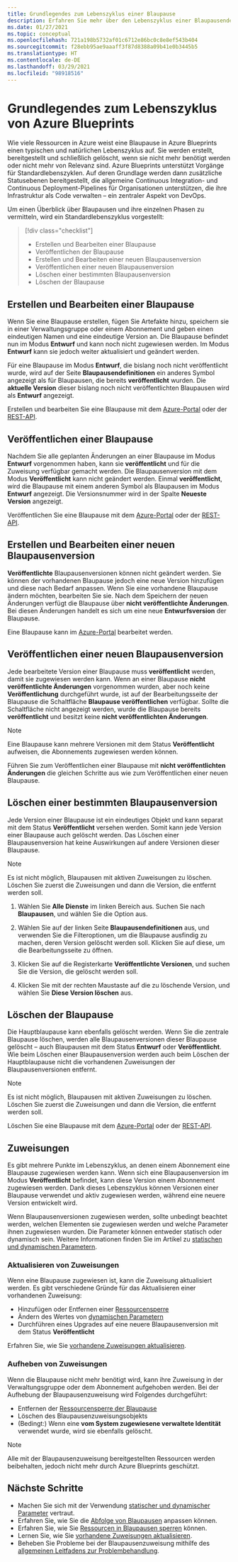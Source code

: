 ```yaml
---
title: Grundlegendes zum Lebenszyklus einer Blaupause
description: Erfahren Sie mehr über den Lebenszyklus einer Blaupausendefinition und die Details zu den einzelnen Phasen, einschließlich dem Aktualisieren und Entfernen von Blaupausenzuweisungen.
ms.date: 01/27/2021
ms.topic: conceptual
ms.openlocfilehash: 721a198b5732af01c6712e86bc0c8e8ef543b404
ms.sourcegitcommit: f28ebb95ae9aaaff3f87d8388a09b41e0b3445b5
ms.translationtype: HT
ms.contentlocale: de-DE
ms.lasthandoff: 03/29/2021
ms.locfileid: "98918516"
---
```

# <a name="understand-the-lifecycle-of-an-azure-blueprint"></a>Grundlegendes zum Lebenszyklus von Azure Blueprints

Wie viele Ressourcen in Azure weist eine Blaupause in Azure Blueprints einen typischen und natürlichen Lebenszyklus auf. Sie werden erstellt, bereitgestellt und schließlich gelöscht, wenn sie nicht mehr benötigt werden oder nicht mehr von Relevanz sind. Azure Blueprints unterstützt Vorgänge für Standardlebenszyklen. Auf deren Grundlage werden dann zusätzliche Statusebenen bereitgestellt, die allgemeine Continuous Integration- und Continuous Deployment-Pipelines für Organisationen unterstützen, die ihre Infrastruktur als Code verwalten – ein zentraler Aspekt von DevOps.

Um einen Überblick über Blaupausen und ihre einzelnen Phasen zu vermitteln, wird ein Standardlebenszyklus vorgestellt:

> [!div class="checklist"]
> - Erstellen und Bearbeiten einer Blaupause
> - Veröffentlichen der Blaupause
> - Erstellen und Bearbeiten einer neuen Blaupausenversion
> - Veröffentlichen einer neuen Blaupausenversion
> - Löschen einer bestimmten Blaupausenversion
> - Löschen der Blaupause

## <a name="creating-and-editing-a-blueprint"></a>Erstellen und Bearbeiten einer Blaupause

Wenn Sie eine Blaupause erstellen, fügen Sie Artefakte hinzu, speichern sie in einer Verwaltungsgruppe oder einem Abonnement und geben einen eindeutigen Namen und eine eindeutige Version an. Die Blaupause befindet nun im Modus **Entwurf** und kann noch nicht zugewiesen werden. Im Modus **Entwurf** kann sie jedoch weiter aktualisiert und geändert werden.

Für eine Blaupause im Modus **Entwurf**, die bislang noch nicht veröffentlicht wurde, wird auf der Seite **Blaupausendefinitionen** ein anderes Symbol angezeigt als für Blaupausen, die bereits **veröffentlicht** wurden. Die **aktuelle Version** dieser bislang noch nicht veröffentlichten Blaupausen wird als **Entwurf** angezeigt.

Erstellen und bearbeiten Sie eine Blaupause mit dem [Azure-Portal](../create-blueprint-portal.md#create-a-blueprint) oder der [REST-API](../create-blueprint-rest-api.md#create-a-blueprint).

## <a name="publishing-a-blueprint"></a>Veröffentlichen einer Blaupause

Nachdem Sie alle geplanten Änderungen an einer Blaupause im Modus **Entwurf** vorgenommen haben, kann sie **veröffentlicht** und für die Zuweisung verfügbar gemacht werden. Die Blaupausenversion mit dem Modus **Veröffentlicht** kann nicht geändert werden. Einmal **veröffentlicht**, wird die Blaupause mit einem anderen Symbol als Blaupausen im Modus **Entwurf** angezeigt. Die Versionsnummer wird in der Spalte **Neueste Version** angezeigt.

Veröffentlichen Sie eine Blaupause mit dem [Azure-Portal](../create-blueprint-portal.md#publish-a-blueprint) oder der [REST-API](../create-blueprint-rest-api.md#publish-a-blueprint).

## <a name="creating-and-editing-a-new-version-of-the-blueprint"></a>Erstellen und Bearbeiten einer neuen Blaupausenversion

**Veröffentlichte** Blaupausenversionen können nicht geändert werden. Sie können der vorhandenen Blaupause jedoch eine neue Version hinzufügen und diese nach Bedarf anpassen. Wenn Sie eine vorhandene Blaupause ändern möchten, bearbeiten Sie sie. Nach dem Speichern der neuen Änderungen verfügt die Blaupause über **nicht veröffentlichte Änderungen**. Bei diesen Änderungen handelt es sich um eine neue **Entwurfsversion** der Blaupause.

Eine Blaupause kann im [Azure-Portal](../create-blueprint-portal.md#edit-a-blueprint) bearbeitet werden.

## <a name="publishing-a-new-version-of-the-blueprint"></a>Veröffentlichen einer neuen Blaupausenversion

Jede bearbeitete Version einer Blaupause muss **veröffentlicht** werden, damit sie zugewiesen werden kann. Wenn an einer Blaupause **nicht veröffentlichte Änderungen** vorgenommen wurden, aber noch keine **Veröffentlichung** durchgeführt wurde, ist auf der Bearbeitungsseite der Blaupause die Schaltfläche **Blaupause veröffentlichen** verfügbar. Sollte die Schaltfläche nicht angezeigt werden, wurde die Blaupause bereits **veröffentlicht** und besitzt keine **nicht veröffentlichten Änderungen**.

> [!NOTE]
> Eine Blaupause kann mehrere Versionen mit dem Status **Veröffentlicht** aufweisen, die Abonnements zugewiesen werden können.

Führen Sie zum Veröffentlichen einer Blaupause mit **nicht veröffentlichten Änderungen** die gleichen Schritte aus wie zum Veröffentlichen einer neuen Blaupause.

## <a name="deleting-a-specific-version-of-the-blueprint"></a>Löschen einer bestimmten Blaupausenversion

Jede Version einer Blaupause ist ein eindeutiges Objekt und kann separat mit dem Status **Veröffentlicht** versehen werden. Somit kann jede Version einer Blaupause auch gelöscht werden. Das Löschen einer Blaupausenversion hat keine Auswirkungen auf andere Versionen dieser Blaupause.

> [!NOTE]
> Es ist nicht möglich, Blaupausen mit aktiven Zuweisungen zu löschen. Löschen Sie zuerst die Zuweisungen und dann die Version, die entfernt werden soll.

1. Wählen Sie **Alle Dienste** im linken Bereich aus. Suchen Sie nach **Blaupausen**, und wählen Sie die Option aus.

1. Wählen Sie auf der linken Seite **Blaupausendefinitionen** aus, und verwenden Sie die Filteroptionen, um die Blaupause ausfindig zu machen, deren Version gelöscht werden soll. Klicken Sie auf diese, um die Bearbeitungsseite zu öffnen.

1. Klicken Sie auf die Registerkarte **Veröffentlichte Versionen**, und suchen Sie die Version, die gelöscht werden soll.

1. Klicken Sie mit der rechten Maustaste auf die zu löschende Version, und wählen Sie **Diese Version löschen** aus.

## <a name="deleting-the-blueprint"></a>Löschen der Blaupause

Die Hauptblaupause kann ebenfalls gelöscht werden. Wenn Sie die zentrale Blaupause löschen, werden alle Blaupausenversionen dieser Blaupause gelöscht – auch Blaupausen mit dem Status **Entwurf** oder **Veröffentlicht**. Wie beim Löschen einer Blaupausenversion werden auch beim Löschen der Hauptblaupause nicht die vorhandenen Zuweisungen der Blaupausenversionen entfernt.

> [!NOTE]
> Es ist nicht möglich, Blaupausen mit aktiven Zuweisungen zu löschen. Löschen Sie zuerst die Zuweisungen und dann die Version, die entfernt werden soll.

Löschen Sie eine Blaupause mit dem [Azure-Portal](../create-blueprint-portal.md#delete-a-blueprint) oder der [REST-API](../create-blueprint-rest-api.md#delete-a-blueprint).

## <a name="assignments"></a>Zuweisungen

Es gibt mehrere Punkte im Lebenszyklus, an denen einem Abonnement eine Blaupause zugewiesen werden kann. Wenn sich eine Blaupausenversion im Modus **Veröffentlicht** befindet, kann diese Version einem Abonnement zugewiesen werden. Dank dieses Lebenszyklus können Versionen einer Blaupause verwendet und aktiv zugewiesen werden, während eine neuere Version entwickelt wird.

Wenn Blaupausenversionen zugewiesen werden, sollte unbedingt beachtet werden, welchen Elementen sie zugewiesen werden und welche Parameter ihnen zugewiesen wurden. Die Parameter können entweder statisch oder dynamisch sein. Weitere Informationen finden Sie im Artikel zu [statischen und dynamischen Parametern](./parameters.md).

### <a name="updating-assignments"></a>Aktualisieren von Zuweisungen

Wenn eine Blaupause zugewiesen ist, kann die Zuweisung aktualisiert werden. Es gibt verschiedene Gründe für das Aktualisieren einer vorhandenen Zuweisung:

- Hinzufügen oder Entfernen einer [Ressourcensperre](./resource-locking.md)
- Ändern des Wertes von [dynamischen Parametern](./parameters.md#dynamic-parameters)
- Durchführen eines Upgrades auf eine neuere Blaupausenversion mit dem Status **Veröffentlicht**

Erfahren Sie, wie Sie [vorhandene Zuweisungen aktualisieren](../how-to/update-existing-assignments.md).

### <a name="unassigning-assignments"></a>Aufheben von Zuweisungen

Wenn die Blaupause nicht mehr benötigt wird, kann ihre Zuweisung in der Verwaltungsgruppe oder dem Abonnement aufgehoben werden. Bei der Aufhebung der Blaupausenzuweisung wird Folgendes durchgeführt:

- Entfernen der [Ressourcensperre der Blaupause](./resource-locking.md)
- Löschen des Blaupausenzuweisungsobjekts
- (Bedingt:) Wenn eine **vom System zugewiesene verwaltete Identität** verwendet wurde, wird sie ebenfalls gelöscht.

> [!NOTE]
> Alle mit der Blaupausenzuweisung bereitgestellten Ressourcen werden beibehalten, jedoch nicht mehr durch Azure Blueprints geschützt.

## <a name="next-steps"></a>Nächste Schritte

- Machen Sie sich mit der Verwendung [statischer und dynamischer Parameter](./parameters.md) vertraut.
- Erfahren Sie, wie Sie die [Abfolge von Blaupausen](./sequencing-order.md) anpassen können.
- Erfahren Sie, wie Sie [Ressourcen in Blaupausen sperren](./resource-locking.md) können.
- Lernen Sie, wie Sie [vorhandene Zuweisungen aktualisieren](../how-to/update-existing-assignments.md).
- Beheben Sie Probleme bei der Blaupausenzuweisung mithilfe des [allgemeinen Leitfadens zur Problembehandlung](../troubleshoot/general.md).